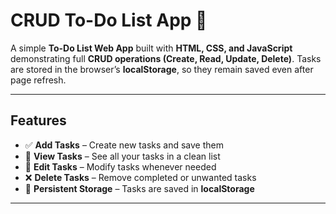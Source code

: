 # CRUD To-Do List App 📝

A simple **To-Do List Web App** built with **HTML, CSS, and JavaScript** demonstrating full **CRUD operations (Create, Read, Update, Delete)**. Tasks are stored in the browser’s **localStorage**, so they remain saved even after page refresh.

---

## Features

- ✅ **Add Tasks** – Create new tasks and save them  
- 📖 **View Tasks** – See all your tasks in a clean list  
- 📝 **Edit Tasks** – Modify tasks whenever needed  
- ❌ **Delete Tasks** – Remove completed or unwanted tasks  
- 💾 **Persistent Storage** – Tasks are saved in **localStorage**  

---

